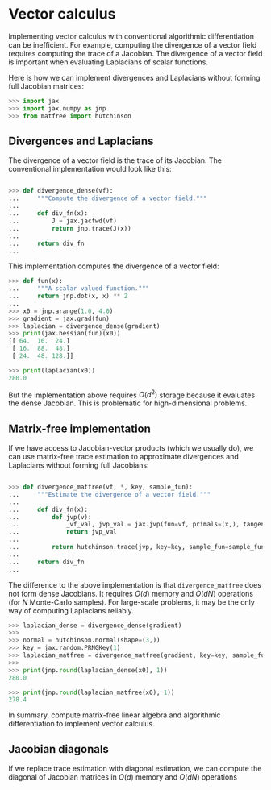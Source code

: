# Vector calculus

Implementing vector calculus with conventional algorithmic differentiation can be inefficient.
For example, computing the divergence of a vector field requires computing the trace of a Jacobian.
The divergence of a vector field is important when evaluating Laplacians of scalar functions.

Here is how we can implement divergences and Laplacians without forming full Jacobian matrices:



```python
>>> import jax
>>> import jax.numpy as jnp
>>> from matfree import hutchinson

```

## Divergences and Laplacians

The divergence of a vector field is the trace of its Jacobian.
The conventional implementation would look like this:

```python

>>> def divergence_dense(vf):
...     """Compute the divergence of a vector field."""
...
...     def div_fn(x):
...         J = jax.jacfwd(vf)
...         return jnp.trace(J(x))
...
...     return div_fn
...

```
This implementation computes the divergence of a vector field:

```python
>>> def fun(x):
...     """A scalar valued function."""
...     return jnp.dot(x, x) ** 2
...
>>> x0 = jnp.arange(1.0, 4.0)
>>> gradient = jax.grad(fun)
>>> laplacian = divergence_dense(gradient)
>>> print(jax.hessian(fun)(x0))
[[ 64.  16.  24.]
 [ 16.  88.  48.]
 [ 24.  48. 128.]]

>>> print(laplacian(x0))
280.0

```

But the implementation above requires $O(d^2)$ storage because it evaluates the dense Jacobian.
This is problematic for high-dimensional problems.

## Matrix-free implementation

If we have access to Jacobian-vector products (which we usually do), we can use matrix-free trace estimation
to approximate divergences and Laplacians without forming full Jacobians:


```python

>>> def divergence_matfree(vf, *, key, sample_fun):
...     """Estimate the divergence of a vector field."""
...
...     def div_fn(x):
...         def jvp(v):
...             _vf_val, jvp_val = jax.jvp(fun=vf, primals=(x,), tangents=(v,))
...             return jvp_val
...
...         return hutchinson.trace(jvp, key=key, sample_fun=sample_fun)
...
...     return div_fn
...

```
The difference to the above implementation is that `divergence_matfree` does not form dense Jacobians.
It requires $O(d)$ memory and  $O(d N)$ operations (for $N$ Monte-Carlo samples).
For large-scale problems, it may be the only way of computing Laplacians reliably.

```python
>>> laplacian_dense = divergence_dense(gradient)
>>>
>>> normal = hutchinson.normal(shape=(3,))
>>> key = jax.random.PRNGKey(1)
>>> laplacian_matfree = divergence_matfree(gradient, key=key, sample_fun=normal)
>>>
>>> print(jnp.round(laplacian_dense(x0), 1))
280.0

>>> print(jnp.round(laplacian_matfree(x0), 1))
278.4

```

In summary, compute matrix-free linear algebra and algorithmic differentiation to implement vector calculus.

## Jacobian diagonals

If we replace trace estimation with diagonal estimation, we can compute the diagonal of Jacobian matrices in $O(d)$ memory and $O(dN)$ operations
